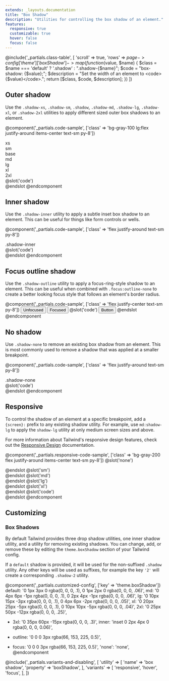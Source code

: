 ```yaml
---
extends: _layouts.documentation
title: "Box Shadow"
description: "Utilities for controlling the box shadow of an element."
features:
  responsive: true
  customizable: true
  hover: false
  focus: false
---
```


@include('_partials.class-table', [
  'scroll' => true,
  'rows' => $page->config['theme']['boxShadow']->map(function ($value, $name) {
    $class = $name === 'default' ? '.shadow' : ".shadow-{$name}";
    $code = "box-shadow: {$value};";
    $description = "Set the width of an element to <code>{$value}</code>.";
    return [$class, $code, $description];
  })
])

## Outer shadow

Use the `.shadow-xs`, `.shadow-sm`, `.shadow`, `.shadow-md`, `.shadow-lg`, `.shadow-xl`, or `.shadow-2xl` utilities to apply different sized outer box shadows to an element.

@component('_partials.code-sample', ['class' => 'bg-gray-100 lg:flex justify-around items-center text-sm py-8'])
<div class="text-center px-2">
  <div class="mb-1 text-xs text-gray-600">xs</div>
  <div class="mx-auto h-6 w-6 text-xs bg-white rounded shadow-xs"></div>
</div>
<div class="mt-6 lg:mt-0 text-center px-2">
  <div class="mb-1 text-xs text-gray-600">sm</div>
  <div class="mx-auto h-8 w-8 text-xs bg-white rounded shadow-sm"></div>
</div>
<div class="mt-6 lg:mt-0 text-center px-2">
  <div class="mb-1 text-xs text-gray-600">base</div>
  <div class="mx-auto h-10 w-10 text-xs bg-white rounded shadow"></div>
</div>
<div class="mt-6 lg:mt-0 text-center px-2">
  <div class="mb-1 text-xs text-gray-600">md</div>
  <div class="mx-auto h-12 w-12 text-xs bg-white rounded shadow-md"></div>
</div>
<div class="mt-6 lg:mt-0 text-center px-2">
  <div class="mb-1 text-xs text-gray-600">lg</div>
  <div class="mx-auto h-16 w-16 text-xs bg-white rounded shadow-lg"></div>
</div>
<div class="mt-6 lg:mt-0 text-center px-2">
  <div class="mb-1 text-xs text-gray-600">xl</div>
  <div class="mx-auto h-20 w-20 text-xs bg-white rounded shadow-xl"></div>
</div>
<div class="mt-6 lg:mt-0 text-center px-2">
  <div class="mb-1 text-xs text-gray-600">2xl</div>
  <div class="mx-auto h-24 w-24 text-xs bg-white rounded shadow-2xl"></div>
</div>
@slot('code')
<div class="shadow-xs"></div>
<div class="shadow-sm"></div>
<div class="shadow"></div>
<div class="shadow-md"></div>
<div class="shadow-lg"></div>
<div class="shadow-xl"></div>
<div class="shadow-2xl"></div>
@endslot
@endcomponent

## Inner shadow

Use the `.shadow-inner` utility to apply a subtle inset box shadow to an element. This can be useful for things like form controls or wells.

@component('_partials.code-sample', ['class' => 'flex justify-around text-sm py-8'])
<div class="rounded p-4 bg-gray-200 shadow-inner">.shadow-inner</div>
@slot('code')
<div class="shadow-inner"></div>
@endslot
@endcomponent

## Focus outline shadow

Use the `.shadow-outline` utility to apply a focus-ring-style shadow to an element. This can be useful when combined with `.focus:outline-none` to create a better looking focus style that follows an element's border radius.

@component('_partials.code-sample', ['class' => 'flex justify-center text-sm py-8'])
<button class="focus:outline-none focus:shadow-outline bg-blue-500 hover:bg-blue-600 text-white font-bold py-2 px-4 rounded w-32 mr-6">
  Unfocused
</button>
<button class="focus:outline-none shadow-outline bg-blue-500 hover:bg-blue-600 text-white font-bold py-2 px-4 rounded w-32">
  Focused
</button>
@slot('code')
<button class="focus:outline-none focus:shadow-outline ...">
  Button
</button>
@endslot
@endcomponent

## No shadow

Use `.shadow-none` to remove an existing box shadow from an element. This is most commonly used to remove a shadow that was applied at a smaller breakpoint.

@component('_partials.code-sample', ['class' => 'flex justify-around text-sm py-8'])
<div class="rounded p-4 shadow-none bg-gray-200">.shadow-none</div>
@slot('code')
<div class="shadow-none"></div>
@endslot
@endcomponent

## Responsive

To control the shadow of an element at a specific breakpoint, add a `{screen}:` prefix to any existing shadow utility. For example, use `md:shadow-lg` to apply the `shadow-lg` utility at only medium screen sizes and above.

For more information about Tailwind's responsive design features, check out the [Responsive Design](/docs/responsive-design) documentation.


@component('_partials.responsive-code-sample', ['class' => 'bg-gray-200 flex justify-around items-center text-sm py-8'])
@slot('none')
<div class="h-16 w-16 bg-white rounded shadow"></div>
@endslot
@slot('sm')
<div class="h-16 w-16 bg-white rounded shadow-md"></div>
@endslot
@slot('md')
<div class="h-16 w-16 bg-white rounded shadow-lg"></div>
@endslot
@slot('lg')
<div class="h-16 w-16 bg-white rounded shadow-xl"></div>
@endslot
@slot('xl')
<div class="h-16 w-16 bg-white rounded shadow-2xl"></div>
@endslot
@slot('code')
<div class="none:shadow sm:shadow-md md:shadow-lg lg:shadow-xl xl:shadow-2xl ...">
  <!-- ... -->
</div>
@endslot
@endcomponent

## Customizing

### Box Shadows

By default Tailwind provides three drop shadow utilities, one inner shadow utility, and a utility for removing existing shadows. You can change, add, or remove these by editing the `theme.boxShadow` section of your Tailwind config.

If a `default` shadow is provided, it will be used for the non-suffixed `.shadow` utility. Any other keys will be used as suffixes, for example the key `'2'` will create a corresponding `.shadow-2` utility.

@component('_partials.customized-config', ['key' => 'theme.boxShadow'])
  default: '0 1px 3px 0 rgba(0, 0, 0, .1), 0 1px 2px 0 rgba(0, 0, 0, .06)',
  md: '0 4px 6px -1px rgba(0, 0, 0, .1), 0 2px 4px -1px rgba(0, 0, 0, .06)',
  lg: '0 10px 15px -3px rgba(0, 0, 0, .1), 0 4px 6px -2px rgba(0, 0, 0, .05)',
  xl: '0 20px 25px -5px rgba(0, 0, 0, .1), 0 10px 10px -5px rgba(0, 0, 0, .04)',
  2xl: '0 25px 50px -12px rgba(0, 0, 0, .25)',
+ 3xl: '0 35px 60px -15px rgba(0, 0, 0, .3)',
  inner: 'inset 0 2px 4px 0 rgba(0, 0, 0, 0.06)',
- outline: '0 0 0 3px rgba(66, 153, 225, 0.5)',
+ focus: '0 0 0 3px rgba(66, 153, 225, 0.5)',
  'none': 'none',
@endcomponent

@include('_partials.variants-and-disabling', [
    'utility' => [
        'name' => 'box shadow',
        'property' => 'boxShadow',
    ],
    'variants' => [
        'responsive',
        'hover',
        'focus',
    ],
])
